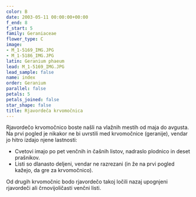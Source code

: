 ```yaml
---
color: B
date: 2003-05-11 00:00:00+00:00
f_end: 8
f_start: 5
family: Geraniaceae
flower_type: C
image:
- M_1-5169_IMG.JPG
- M_1-5186_IMG.JPG
latin: Geranium phaeum
lead: M_1-5169_IMG.JPG
lead_sample: false
name: index
order: Geranium
parallel: false
petals: 5
petals_joined: false
star_shape: false
title: Rjavordeča krvomočnica
---
```

Rjavordečo krvomočnico boste našli na vlažnih mestih od maja do avgusta. Na prvi pogled je nikakor ne bi uvrstili med krvomočnice (geranije), vendar jo hitro izdajo njene lastnosti:

-   Cvetovi imajo po pet venčnih in čašnih listov, nadraslo plodnico in deset prašnikov.
-   Listi so dlanasto deljeni, vendar ne razrezani (in že na prvi pogled kažejo, da gre za krvomočnico).

Od drugih krvomočnic bodo rjavordečo takoj ločili nazaj upognjeni rjavordeči ali črnovijoličasti venčni listi.
